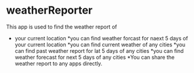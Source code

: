 # weatherReporter
This app is used to find the weather report of 
* your current location
*you can find weather forcast for naext 5 days of your current location
*you can find current weather of any cities
*you can find past weather report for lat 5 days of  any cities
*you can find weather forecast for next 5 days of any cities
*You can share the weather report to any apps directly.

